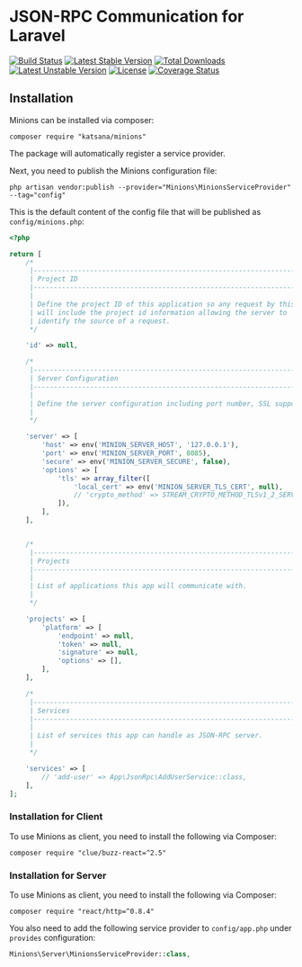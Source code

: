 JSON-RPC Communication for Laravel
===================

[![Build Status](https://travis-ci.org/katsana/minions.svg?branch=master)](https://travis-ci.org/katsana/minions)
[![Latest Stable Version](https://poser.pugx.org/katsana/minions/v/stable)](https://packagist.org/packages/katsana/minions)
[![Total Downloads](https://poser.pugx.org/katsana/minions/downloads)](https://packagist.org/packages/katsana/minions)
[![Latest Unstable Version](https://poser.pugx.org/katsana/minions/v/unstable)](https://packagist.org/packages/katsana/minions)
[![License](https://poser.pugx.org/katsana/minions/license)](https://packagist.org/packages/katsana/minions)
[![Coverage Status](https://coveralls.io/repos/github/katsana/minions/badge.svg?branch=master)](https://coveralls.io/github/katsana/minions?branch=master)

## Installation

Minions can be installed via composer:

```
composer require "katsana/minions"
```

The package will automatically register a service provider.

Next, you need to publish the Minions configuration file:

```
php artisan vendor:publish --provider="Minions\MinionsServiceProvider" --tag="config"
```

This is the default content of the config file that will be published as `config/minions.php`:

```php
<?php

return [
    /*
     |--------------------------------------------------------------------------
     | Project ID
     |--------------------------------------------------------------------------
     |
     | Define the project ID of this application so any request by this app
     | will include the project id information allowing the server to
     | identify the source of a request.
     */

    'id' => null,

    /*
     |--------------------------------------------------------------------------
     | Server Configuration
     |--------------------------------------------------------------------------
     |
     | Define the server configuration including port number, SSL support etc.
     |
     */

    'server' => [
        'host' => env('MINION_SERVER_HOST', '127.0.0.1'),
        'port' => env('MINION_SERVER_PORT', 8085),
        'secure' => env('MINION_SERVER_SECURE', false),
        'options' => [
            'tls' => array_filter([
                'local_cert' => env('MINION_SERVER_TLS_CERT', null),
                // 'crypto_method' => STREAM_CRYPTO_METHOD_TLSv1_2_SERVER
            ]),
        ],
    ],


    /*
     |--------------------------------------------------------------------------
     | Projects
     |--------------------------------------------------------------------------
     |
     | List of applications this app will communicate with.
     |
     */

    'projects' => [
        'platform' => [
            'endpoint' => null,
            'token' => null,
            'signature' => null,
            'options' => [],
        ],
    ],

    /*
     |--------------------------------------------------------------------------
     | Services
     |--------------------------------------------------------------------------
     |
     | List of services this app can handle as JSON-RPC server.
     |
     */

    'services' => [
        // 'add-user' => App\JsonRpc\AddUserService::class,
    ],
];
```

### Installation for Client

To use Minions as client, you need to install the following via Composer:

```
composer require "clue/buzz-react=^2.5"
```


### Installation for Server

To use Minions as client, you need to install the following via Composer:

```
composer require "react/http=^0.8.4"
```

You also need to add the following service provider to `config/app.php` under `provides` configuration:

```php
Minions\Server\MinionsServiceProvider::class,
```

